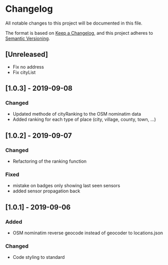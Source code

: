 # Changelog

All notable changes to this project will be documented in this file.

The format is based on [Keep a Changelog](https://keepachangelog.com/en/1.0.0/),
and this project adheres to [Semantic Versioning](https://semver.org/spec/v2.0.0.html).

## [Unreleased]

- Fix no address
- Fix cityList

## [1.0.3] - 2019-09-08

### Changed

- Updated methode of cityRanking to the OSM nominatim data
- Added ranking for each type of place (city, village, county, town, ...)

## [1.0.2] - 2019-09-07

### Changed

- Refactoring of the ranking function

### Fixed

- mistake on badges only showing last seen sensors
- added sensor propagation back

## [1.0.1] - 2019-09-06

### Added

- OSM nominatim reverse geocode instead of geocoder to locations.json

### Changed

- Code styling to standard
